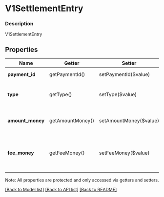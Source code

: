 # V1SettlementEntry

### Description

V1SettlementEntry

## Properties
Name | Getter | Setter | Type | Description | Notes
------------ | ------------- | ------------- | ------------- | ------------- | -------------
**payment_id** | getPaymentId() | setPaymentId($value) | **string** | The settlement&#39;s unique identifier. | [optional] 
**type** | getType() | setType($value) | **string** | The settlement&#39;s current status. See [V1SettlementEntryType](#type-v1settlemententrytype) for possible values | [optional] 
**amount_money** | getAmountMoney() | setAmountMoney($value) | [**\SquareConnect\Model\V1Money**](V1Money.md) | The total amount of money this entry contributes to the total settlement amount. | [optional] 
**fee_money** | getFeeMoney() | setFeeMoney($value) | [**\SquareConnect\Model\V1Money**](V1Money.md) | The amount of all Square fees associated with this settlement entry. This value is always negative or zero. | [optional] 

Note: All properties are protected and only accessed via getters and setters.

[[Back to Model list]](../../README.md#documentation-for-models) [[Back to API list]](../../README.md#documentation-for-api-endpoints) [[Back to README]](../../README.md)

